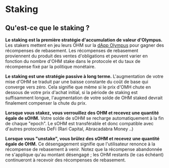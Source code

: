 # Staking

## Qu'est-ce que le staking ? 

**Le staking est la première stratégie d'accumulation de valeur d'Olympus.** Les stakers mettent en jeu leurs OHM sur la [dApp Olympus](https://app.olympusdao.finance/#/stake) pour gagner des récompenses de rebasement. Les récompenses de rebasement proviennent du produit des ventes d'obligations et peuvent varier en fonction du nombre d'OHM stake dans le protocole et du taux de récompense fixé par la politique monétaire.  
  
**Le staking est une stratégie passive à long terme.** L'augmentation de votre mise d'OHM se traduit par une baisse constante du coût de base qui converge vers zéro. Cela signifie que même si le prix d'OMH chute en dessous de votre prix d'achat initial, si la période de staking est suffisamment longue, l'augmentation de votre solde de OHM staked devrait finalement compenser la chute du prix. 

**Lorsque vous stakez, vous verrouillez des OHM et recevez une quantité égale de sOHM.** Votre solde de sOHM se recharge automatiquement à la fin de chaque "epoch". Le sOHM est transférable et donc compatible avec d'autres protocoles DeFi \(Rari Capital, Abracadabra Money ..\)

  
**Lorsque vous "unstake", vous brûlez des sOHM et recevez une quantité égale de OHM.** Ce désengagement signifie que l'utilisateur renonce à la récompense de rebasement à venir. Notez que la récompense abandonnée ne s'applique qu'au montant désengagé ; les OHM restants \(le cas échéant\) continueront à recevoir des récompenses de rebasement.

